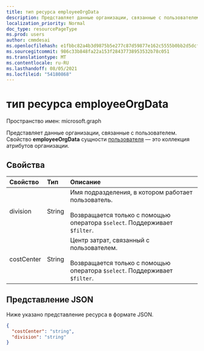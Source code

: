 ```yaml
---
title: тип ресурса employeeOrgData
description: Представляет данные организации, связанные с пользователем.
localization_priority: Normal
doc_type: resourcePageType
ms.prod: users
author: cmmdesai
ms.openlocfilehash: e1fbbc82a4b3d9875b5e277c87d59877e162c5555b0bb2d5dcf6b0124d9227af
ms.sourcegitcommit: 986c33b848fa22a153f28437738953532b78c051
ms.translationtype: MT
ms.contentlocale: ru-RU
ms.lasthandoff: 08/05/2021
ms.locfileid: "54180868"
---
```

# <a name="employeeorgdata-resource-type"></a>тип ресурса employeeOrgData

Пространство имен: microsoft.graph

Представляет данные организации, связанные с пользователем. Свойство **employeeOrgData** сущности [пользователя](user.md) — это коллекция атрибутов организации.

## <a name="properties"></a>Свойства
| Свойство       | Тип    |Описание|
|:---------------|:--------|:----------|
| division | String | Имя подразделения, в котором работает пользователь. <br><br>Возвращается только с помощью оператора `$select`. Поддерживает `$filter`. |
| costCenter | String | Центр затрат, связанный с пользователем. <br><br>Возвращается только с помощью оператора `$select`. Поддерживает `$filter`. |

## <a name="json-representation"></a>Представление JSON

Ниже указано представление ресурса в формате JSON.

<!-- {
  "blockType": "resource",
  "optionalProperties": [],
  "@odata.type": "microsoft.graph.employeeOrgData"
}-->

```json
{
  "costCenter": "string",
  "division": "string"
}
```

<!-- uuid: 8fcb5dbc-d5aa-4681-8e31-b001d5168d79
2020-10-24 14:57:30 UTC -->
<!--
{
  "type": "#page.annotation",
  "description": "employeeOrgData resource",
  "keywords": "",
  "section": "documentation",
  "tocPath": "",
  "suppressions": []
}
-->
